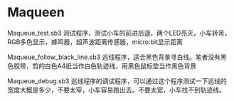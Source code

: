 # Maqueen

Maqueue_test.sb3
	测试程序，测试小车的前进后退，两个LED亮灭，小车转弯，RGB多色显示，蜂鸣器，超声波距离传感器，micro:bit显示距离
	
Maqueue_follow_black_line.sb3
	巡线程序，适合黑色背景寻白线。笔者没有黑色胶带，剪的白色A4纸当作白色轨迹线，用黑色鼠标垫当作黑色背景
	
Maqueue_debug.sb3
	巡线程序的调试程序，可以通过这个程序测试一下巡线的宽度大概是多少，不要太窄，小车容易跑出去。不要太宽，小车找不到轨迹线。
	
	
